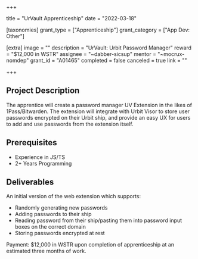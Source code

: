 +++

title = "UrVault Apprenticeship"
date = "2022-03-18"

[taxonomies]
grant_type = ["Apprenticeship"]
grant_category = ["App Dev: Other"]

[extra]
image = ""
description = "UrVault: Urbit Password Manager"
reward = "$12,000 in WSTR"
assignee = "~dabber-sicsup"
mentor = "~mocrux-nomdep"
grant_id = "A01465"
completed = false
canceled = true
link = ""

+++

## Project Description

The apprentice will create a password manager UV Extension in the likes of 1Pass/Bitwarden. The extension will integrate with Urbit Visor to store user passwords encrypted on their Urbit ship, and provide an easy UX for users to add and use passwords from the extension itself.

## Prerequisites

- Experience in JS/TS
- 2+ Years Programming

## Deliverables

An initial version of the web extension which supports:

- Randomly generating new passwords
- Adding passwords to their ship
- Reading password from their ship/pasting them into password input boxes on the correct domain
- Storing passwords encrypted at rest

Payment: $12,000 in WSTR upon completion of apprenticeship at an estimated three months of work.
